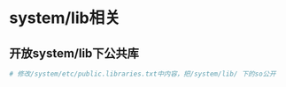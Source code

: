 # system/lib相关

## 开放system/lib下公共库

```bash
# 修改/system/etc/public.libraries.txt中内容，把/system/lib/ 下的so公开
```

